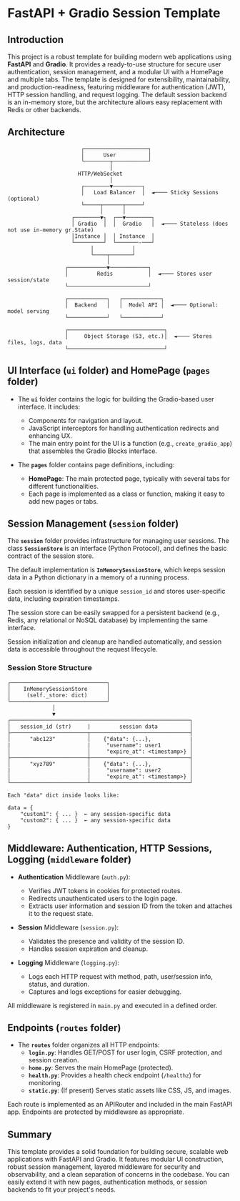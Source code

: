 # FastAPI + Gradio Session Template

## Introduction

This project is a robust template for building modern web applications using **FastAPI** and **Gradio**.
It provides a ready-to-use structure for secure user authentication, session management, and a modular
UI with a HomePage and multiple tabs. The template is designed for extensibility, maintainability,
and production-readiness, featuring middleware for authentication (JWT), HTTP session handling, and
request logging. The default session backend is an in-memory store, but the architecture allows
easy replacement with Redis or other backends.


## Architecture

```text
                       ┌────────────────────┐
                       │      User          │
                       └────────┬───────────┘
                                │
                      HTTP/WebSocket
                                │
                       ┌────────▼─────────┐
                       │   Load Balancer  │  ◄──── Sticky Sessions (optional)
                       └─────┬──────┬─────┘
                             │      │
                    ┌────────▼┐  ┌──▼────────┐
                    │ Gradio  │  │  Gradio   │  ◄──── Stateless (does not use in-memory gr.State)
                    │Instance │  │ Instance  │
                    └─────────┘  └───────-───┘
                          │            │
                          └────┬───────┘
                               │
                  ┌────────────▼────────────┐
                  │         Redis           │  ◄──── Stores user session/state
                  └─────────────────────────┘

                  ┌────────────┐   ┌────────────┐
                  │  Backend   │   │  Model API │  ◄──── Optional: model serving
                  └────────────┘   └────────────┘

                  ┌──────────────────────────────┐
                  │     Object Storage (S3, etc.)│  ◄──── Stores files, logs, data
                  └──────────────────────────────┘
```


## UI Interface (`ui` folder) and HomePage (`pages` folder)

- The **`ui`** folder contains the logic for building the Gradio-based user interface. It includes:
  - Components for navigation and layout.
  - JavaScript interceptors for handling authentication redirects and enhancing UX.
  - The main entry point for the UI is a function (e.g., `create_gradio_app`) that assembles the Gradio Blocks interface.

- The **`pages`** folder contains page definitions, including:
  - **HomePage**: The main protected page, typically with several tabs for different functionalities.
  - Each page is implemented as a class or function, making it easy to add new pages or tabs.


## Session Management (`session` folder)

The **`session`** folder provides infrastructure for managing user sessions. The class **`SessionStore`** is an
interface (Python Protocol), and defines the basic contract of the session store.

The default implementation is **`InMemorySessionStore`**, which keeps session data in a Python dictionary in
a memory of a running process.

Each session is identified by a unique `session_id` and stores user-specific data, including expiration timestamps.

The session store can be easily swapped for a persistent backend (e.g., Redis, any relational or NoSQL database) by
implementing the same interface.

Session initialization and cleanup are handled automatically, and session data is accessible throughout the request
lifecycle.

### Session Store Structure

```text
┌──────────────────────────────┐
│    InMemorySessionStore      │
│     (self._store: dict)      │
└──────────────────────────────┘
              │
              ▼
┌────────────────────────────────────────────────────────┐
│   session_id (str)     |         session data          │
├────────────────────────┬───────────────────────────────┤
│      "abc123"          │    {"data": {...},            |
|                        |     "username": user1         │
│                        │     "expire_at": <timestamp>} │
├────────────────────────┼───────────────────────────────┤
│      "xyz789"          │    {"data": {...},            │
|                        |     "username": user2         │
│                        │     "expire_at": <timestamp>} │
└────────────────────────┴───────────────────────────────┘

Each "data" dict inside looks like:

data = {
    "custom1": { ... }  ← any session-specific data
    "custom2": { ... }  ← any session-specific data
}
```


## Middleware: Authentication, HTTP Sessions, Logging (`middleware` folder)

- **Authentication** Middleware (`auth.py`):
  - Verifies JWT tokens in cookies for protected routes.
  - Redirects unauthenticated users to the login page.
  - Extracts user information and session ID from the token and attaches it to the request state.

- **Session** Middleware (`session.py`):
  - Validates the presence and validity of the session ID.
  - Handles session expiration and cleanup.

- **Logging** Middleware (`logging.py`):
  - Logs each HTTP request with method, path, user/session info, status, and duration.
  - Captures and logs exceptions for easier debugging.

All middleware is registered in `main.py` and executed in a defined order.


## Endpoints (`routes` folder)

- The **`routes`** folder organizes all HTTP endpoints:
  - **`login.py`**: Handles GET/POST for user login, CSRF protection, and session creation.
  - **`home.py`**: Serves the main HomePage (protected).
  - **`health.py`**: Provides a health check endpoint (`/healthz`) for monitoring.
  - **`static.py`**: (If present) Serves static assets like CSS, JS, and images.

Each route is implemented as an APIRouter and included in the main FastAPI app. Endpoints
are protected by middleware as appropriate.


## Summary

This template provides a solid foundation for building secure, scalable web applications
with FastAPI and Gradio. It features modular UI construction, robust session management,
layered middleware for security and observability, and a clean separation of concerns in
the codebase. You can easily extend it with new pages, authentication methods, or session
backends to fit your project's needs.
